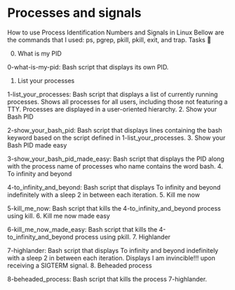 # Processes and signals

How to use Process Identification Numbers and Signals in Linux Bellow are the commands that I used: ps, pgrep, pkill, pkill, exit, and trap.
Tasks 📃

0. What is my PID

0-what-is-my-pid: Bash script that displays its own PID.
1. List your processes

1-list_your_processes: Bash script that displays a list of currently running processes.
Shows all processes for all users, including those not featuring a TTY.
Processes are displayed in a user-oriented hierarchy.
2. Show your Bash PID

2-show_your_bash_pid: Bash script that displays lines containing the bash keyword based on the script defined in 1-list_your_processes.
3. Show your Bash PID made easy

3-show_your_bash_pid_made_easy: Bash script that displays the PID along with the process name of processes who name contains the word bash.
4. To infinity and beyond

4-to_infinity_and_beyond: Bash script that displays To infinity and beyond indefinitely with a sleep 2 in between each iteration.
5. Kill me now

5-kill_me_now: Bash script that kills the 4-to_infinity_and_beyond process using kill.
6. Kill me now made easy

6-kill_me_now_made_easy: Bash script that kills the 4-to_infinity_and_beyond process using pkill.
7. Highlander

7-highlander: Bash script that displays To infinity and beyond indefinitely with a sleep 2 in between each iteration.
Displays I am invincible!!! upon receiving a SIGTERM signal.
8. Beheaded process

8-beheaded_process: Bash script that kills the process 7-highlander.
